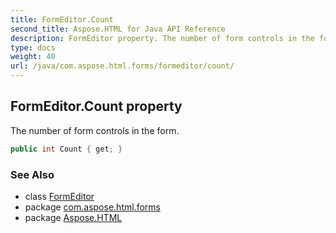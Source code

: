 ```yaml
---
title: FormEditor.Count
second_title: Aspose.HTML for Java API Reference
description: FormEditor property. The number of form controls in the form
type: docs
weight: 40
url: /java/com.aspose.html.forms/formeditor/count/
---
```

## FormEditor.Count property

The number of form controls in the form.

```java
public int Count { get; }
```

### See Also

* class [FormEditor](../)
* package [com.aspose.html.forms](../../../com.aspose.html.forms/)
* package [Aspose.HTML](../../../)
